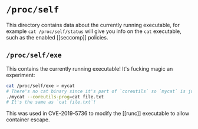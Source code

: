 # `/proc/self`
This directory contains data about the currently running executable, for example `cat /proc/self/status` will give you info on the `cat` executable, such as the enabled [[seccomp]] policies.

## `/proc/self/exe`
This contains the currently running executable! It's fucking magic an experiment:

```sh
cat /proc/self/exe > mycat
# There's no cat binary since it's part of `coreutils` so `mycat` is just `coreutils`, therefore...
./mycat --coreutils-prog=cat file.txt
# It's the same as `cat file.txt`!
```

This was used in CVE-2019-5736 to modify the [[runc]] executable to allow container escape.
